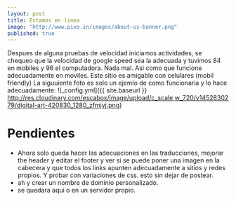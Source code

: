 ```yaml
---
layout: post
title: Estamos en linea
image: "http://www.pixo.in/images/about-us-banner.png"
published: true
---
```


Despues de alguna pruebas de velocidad iniciamos actividades,
se chequeo que la velocidad de google speed sea la adecuada y tuvimos 84 en mobiles y 96 el computadora. Nada mal.
Asi como que funcione adecuadamente en moviles.
Este sitio es amigable con celulares (mobil friendly)
La siguuiente foto es solo un ejemlo de como funcionaria y lo hace adecuadamente:
![_config.yml]({{ site.baseurl }} http://res.cloudinary.com/escabox/image/upload/c_scale,w_720/v1452830279/digital-art-420830_1280_zfmiyj.png)

Pendientes
==========
- Ahora solo queda hacer las adecuaciones en las traducciones, mejorar the header y editar el footer y ver si se puede poner una imagen en la cabecera y que todos los links apunten adecuadamente a sitios y redes propios. Y probar con variaciones de css. esto sin dejar de postear.
- ah y crear un nombre de dominio personalizado.
- se quedara aqui o en un servidor propio.


